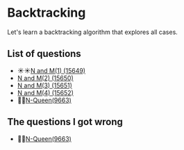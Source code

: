 Backtracking
====================
Let's learn a backtracking algorithm that explores all cases.

List of questions
----------------------

- ☀️☀️[N and M(1) (15649)](https://github.com/yoru4890/coding_test/blob/main/baekjoon/backtracking/15649.md)
- [N and M(2) (15650)](https://github.com/yoru4890/coding_test/blob/main/baekjoon/backtracking/15650.md)
- [N and M(3) (15651)](https://github.com/yoru4890/coding_test/blob/main/baekjoon/backtracking/15651.md)
- [N and M(4) (15652)](https://github.com/yoru4890/coding_test/blob/main/baekjoon/backtracking/15652.md)
- 🌙🌙[N-Queen(9663)](https://github.com/yoru4890/coding_test/blob/main/baekjoon/backtracking/9663.md)

The questions I got wrong
------------------------

- 🌙🌙[N-Queen(9663)](https://github.com/yoru4890/coding_test/blob/main/baekjoon/backtracking/9663.md)
